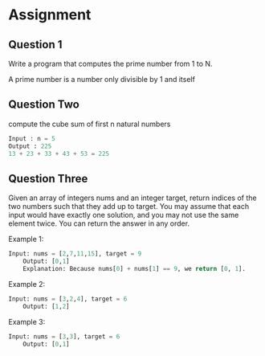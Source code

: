 # Assignment

## Question 1
Write a program that computes the prime number from 1 to N.

A prime number is a number only divisible by 1 and itself

## Question Two
compute the cube sum of first n natural numbers
``` python
Input : n = 5
Output : 225
13 + 23 + 33 + 43 + 53 = 225
```

## Question Three
Given an array of integers nums and an integer target, return indices of the two numbers such that they add up to target.
You may assume that each input would have exactly one solution, and you may not use the same element twice.
You can return the answer in any order.

Example 1: 
``` python
Input: nums = [2,7,11,15], target = 9
    Output: [0,1]
    Explanation: Because nums[0] + nums[1] == 9, we return [0, 1].
```

Example 2: 
``` python
Input: nums = [3,2,4], target = 6
    Output: [1,2]
```

Example 3: 
``` python
Input: nums = [3,3], target = 6
    Output: [0,1]
```